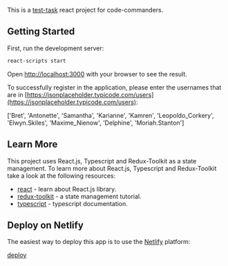 This is a [test-task](https://zaeba1sya.notion.site/Frontend-Junior-1fe0c769456341fe8fce4a76e0017d69) react project for code-commanders.

## Getting Started

First, run the development server:

```bash
react-scripts start
```

Open [http://localhost:3000](http://localhost:3000) with your browser to see the result.

To successfully register in the application, please enter the usernames that are in [https://jsonplaceholder.typicode.com/users](https://jsonplaceholder.typicode.com/users):

['Bret', 'Antonette', 'Samantha', 'Karianne', 'Kamren', 'Leopoldo_Corkery', 'Elwyn.Skiles', 'Maxime_Nienow', 'Delphine', 'Moriah.Stanton']

## Learn More

This project uses React.js, Typescript and Redux-Toolkit as a state management.
To learn more about React.js, Typescript and Redux-Toolkit take a look at the following resources:

- [react](https://react.dev/) - learn about React.js library.
- [redux-toolkit](https://redux-toolkit.js.org/) - a state management tutorial.
- [typescript](https://www.typescriptlang.org/docs/) - typescript documentation.

## Deploy on Netlify

The easiest way to deploy this app is to use the [Netlify](https://app.netlify.com/) platform:

[deploy](https://code-commanders-task.netlify.app/)

